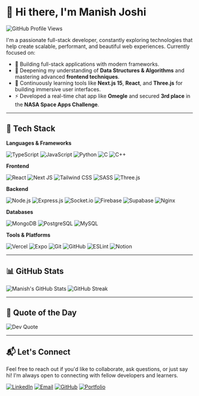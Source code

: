 # 👋 Hi there, I'm Manish Joshi 
![GitHub Profile Views](https://komarev.com/ghpvc/?username=ManishJoc14)

I'm a passionate full-stack developer, constantly exploring technologies that help create scalable, performant, and beautiful web experiences. Currently focused on:

- 🔭 Building full-stack applications with modern frameworks.
- 🌱 Deepening my understanding of **Data Structures & Algorithms** and mastering advanced **frontend techniques**.
- 🧠 Continuously learning tools like **Next.js 15**, **React**, and **Three.js** for building immersive user interfaces.
- ⚡ Developed a real-time chat app like **Omegle** and secured **3rd place** in the **NASA Space Apps Challenge**.

---

## 💼 Tech Stack

**Languages & Frameworks**
  
![TypeScript](https://img.shields.io/badge/TypeScript-%23007ACC.svg?style=for-the-badge&logo=typescript&logoColor=white)
![JavaScript](https://img.shields.io/badge/JavaScript-%23F7DF1E.svg?style=for-the-badge&logo=javascript&logoColor=black)
![Python](https://img.shields.io/badge/Python-3670A0?style=for-the-badge&logo=python&logoColor=ffdd54)
![C](https://img.shields.io/badge/C-%2300599C.svg?style=for-the-badge&logo=c&logoColor=white)
![C++](https://img.shields.io/badge/C++-%2300599C.svg?style=for-the-badge&logo=c%2B%2B&logoColor=white)

**Frontend**

![React](https://img.shields.io/badge/React-%2320232a.svg?style=for-the-badge&logo=react&logoColor=%2361DAFB)
![Next JS](https://img.shields.io/badge/Next.js-black?style=for-the-badge&logo=next.js&logoColor=white)
![Tailwind CSS](https://img.shields.io/badge/Tailwind-%2338B2AC.svg?style=for-the-badge&logo=tailwind-css&logoColor=white)
![SASS](https://img.shields.io/badge/SASS-hotpink.svg?style=for-the-badge&logo=SASS&logoColor=white)
![Three.js](https://img.shields.io/badge/Three.js-black?style=for-the-badge&logo=three.js&logoColor=white)

**Backend**

![Node.js](https://img.shields.io/badge/Node.js-339933?style=for-the-badge&logo=nodedotjs&logoColor=white)
![Express.js](https://img.shields.io/badge/Express.js-%23404d59.svg?style=for-the-badge&logo=express&logoColor=%2361DAFB)
![Socket.io](https://img.shields.io/badge/Socket.io-black?style=for-the-badge&logo=socket.io&badgeColor=010101)
![Firebase](https://img.shields.io/badge/Firebase-%23039BE5.svg?style=for-the-badge&logo=firebase)
![Supabase](https://img.shields.io/badge/Supabase-3ECF8E?style=for-the-badge&logo=supabase&logoColor=white)
![Nginx](https://img.shields.io/badge/Nginx-%23009639.svg?style=for-the-badge&logo=nginx&logoColor=white)

**Databases**

![MongoDB](https://img.shields.io/badge/MongoDB-%234ea94b.svg?style=for-the-badge&logo=mongodb&logoColor=white)
![PostgreSQL](https://img.shields.io/badge/Postgres-%23316192.svg?style=for-the-badge&logo=postgresql&logoColor=white)
![MySQL](https://img.shields.io/badge/MySQL-4479A1.svg?style=for-the-badge&logo=mysql&logoColor=white)

**Tools & Platforms**

![Vercel](https://img.shields.io/badge/Vercel-%23000000.svg?style=for-the-badge&logo=vercel&logoColor=white)
![Expo](https://img.shields.io/badge/Expo-1C1E24?style=for-the-badge&logo=expo)
![Git](https://img.shields.io/badge/Git-%23F05033.svg?style=for-the-badge&logo=git&logoColor=white)
![GitHub](https://img.shields.io/badge/GitHub-%23121011.svg?style=for-the-badge&logo=github&logoColor=white)
![ESLint](https://img.shields.io/badge/ESLint-4B3263?style=for-the-badge&logo=eslint&logoColor=white)
![Notion](https://img.shields.io/badge/Notion-%23000000.svg?style=for-the-badge&logo=notion&logoColor=white)

---

## 📊 GitHub Stats

![Manish's GitHub Stats](https://github-readme-stats.vercel.app/api?username=ManishJoc14&theme=default&hide_border=false&show_icons=true)
![GitHub Streak](https://github-readme-streak-stats.herokuapp.com/?user=ManishJoc14&theme=default&hide_border=false)

---

## 💬 Quote of the Day

![Dev Quote](https://quotes-github-readme.vercel.app/api?type=horizontal&theme=radical)

---

## 📬 Let's Connect

Feel free to reach out if you'd like to collaborate, ask questions, or just say hi! I'm always open to connecting with fellow developers and learners.

[![LinkedIn](https://img.shields.io/badge/LinkedIn-%230077B5.svg?style=for-the-badge&logo=linkedin&logoColor=white)](https://www.linkedin.com/in/manish-joshi-dharmananda-9762b2304/)
[![Email](https://img.shields.io/badge/Gmail-D14836?style=for-the-badge&logo=gmail&logoColor=white)](mailto:manishjoc14@gmail.com)
[![GitHub](https://img.shields.io/badge/GitHub-%23121011.svg?style=for-the-badge&logo=github&logoColor=white)](https://github.com/ManishJoc14)
[![Portfolio](https://img.shields.io/badge/Portfolio-000?style=for-the-badge&logo=vercel&logoColor=white)]([https://your-portfolio-link.com](https://manish-joshi.vercel.app/)) 


